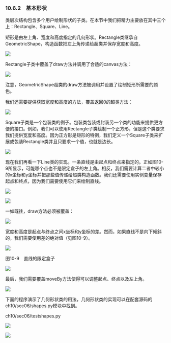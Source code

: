    

### 10.6.2　基本形状

类层次结构包含多个用户绘制形状的子类。在本节中我们把精力主要放在其中三个上：Rectangle、Square、Line。

矩形是由左上角、宽度和高度指定的几何形状。Rectangle类继承自GeometricShape，构造函数把左上角传递给超类并保存宽度和高度。

![](0-Assets/Epubook/程序员编程语言经典合集（计算机科学丛书5册套装），javapython编程语言含经典教材龙书《编译原理》%20(Bruce%20Eckel%20%20Alfred%20V.%20Aho%20%20Monica%20S.%20Lam%20etc.)%20(Z-Library)/images/image07553.jpeg)

Rectangle子类中覆盖了draw方法并调用了合适的canvas方法：

![](0-Assets/Epubook/程序员编程语言经典合集（计算机科学丛书5册套装），javapython编程语言含经典教材龙书《编译原理》%20(Bruce%20Eckel%20%20Alfred%20V.%20Aho%20%20Monica%20S.%20Lam%20etc.)%20(Z-Library)/images/image07554.jpeg)

注意，GeometricShape超类的draw方法被调用并设置了绘制矩形所需要的颜色。

我们还需要提供获取宽度和高度的方法，覆盖返回0的超类方法：

![](../Images/image07555.gif)

Square子类是一个包装类的例子。包装类包装或封装另一个类的功能来提供更方便的接口。例如，我们可以使用Rectangle子类绘制一个正方形，但是这个类要求我们提供宽度和高度。因为正方形是矩形的特例，我们定义一个Square子类来扩展或包装Rectangle类并且只要求一个值，也就是边长。

![](0-Assets/Epubook/程序员编程语言经典合集（计算机科学丛书5册套装），javapython编程语言含经典教材龙书《编译原理》%20(Bruce%20Eckel%20%20Alfred%20V.%20Aho%20%20Monica%20S.%20Lam%20etc.)%20(Z-Library)/images/image07556.jpeg)

现在我们再看一下Line类的实现。一条直线是由起点和终点来指定的。正如图10-9所显示，可能哪个点也不是限定盒子的左上角。相反，我们需要计算二者中较小的x坐标和y坐标并把那些值传递给超类构造函数。我们还需要使用实例变量保存起点和终点，因为我们需要使用它们来绘制直线。

![](0-Assets/Epubook/程序员编程语言经典合集（计算机科学丛书5册套装），javapython编程语言含经典教材龙书《编译原理》%20(Bruce%20Eckel%20%20Alfred%20V.%20Aho%20%20Monica%20S.%20Lam%20etc.)%20(Z-Library)/images/image07557.jpeg)

![](../Images/image07558.gif)

一如既往，draw方法必须被覆盖：

![](../Images/image07559.gif)

宽度和高度是起点与终点之间x坐标和y坐标的差。然而，如果直线不是向下倾斜的，我们需要使用差的绝对值（见图10-9）。

![](0-Assets/Epubook/程序员编程语言经典合集（计算机科学丛书5册套装），javapython编程语言含经典教材龙书《编译原理》%20(Bruce%20Eckel%20%20Alfred%20V.%20Aho%20%20Monica%20S.%20Lam%20etc.)%20(Z-Library)/images/image07560.jpeg)

图10-9　直线的限定盒子

![](../Images/image07561.gif)

最后，我们需要覆盖moveBy方法使得可以调整起点、终点以及左上角。

![](../Images/image07562.gif)

下面的程序演示了几何形状类的用法，几何形状类的实现可以在配套源码的ch10/sec06/shapes.py模块中找到。

ch10/sec06/testshapes.py

![](0-Assets/Epubook/程序员编程语言经典合集（计算机科学丛书5册套装），javapython编程语言含经典教材龙书《编译原理》%20(Bruce%20Eckel%20%20Alfred%20V.%20Aho%20%20Monica%20S.%20Lam%20etc.)%20(Z-Library)/images/image07563.jpeg)

![](0-Assets/Epubook/程序员编程语言经典合集（计算机科学丛书5册套装），javapython编程语言含经典教材龙书《编译原理》%20(Bruce%20Eckel%20%20Alfred%20V.%20Aho%20%20Monica%20S.%20Lam%20etc.)%20(Z-Library)/images/image07564.jpeg)
